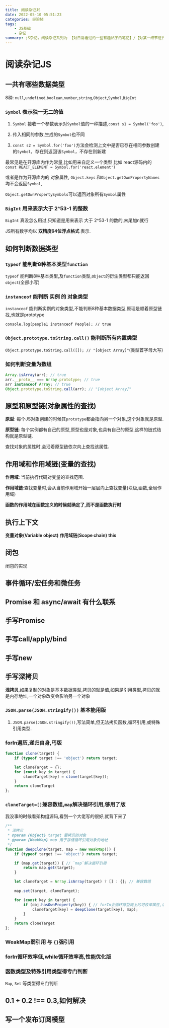 ```yaml
---
title: 阅读杂记JS
date: 2022-05-10 05:51:23
categories: 经验帖
tags:
    - JS基础
    - 杂记
summary: jS杂记，阅读杂记系列为 【对日常看过的一些有趣帖子的笔记】/【对某一细节进行搜索深入了解后的分析】/【对某一技术原理架构分析后的脑图】，总贴记录 待研究的知识点 及 小知识点，分贴记录大知识点
---
```


# 阅读杂记JS

## 一共有哪些数据类型

8种: `null`,`undefined`,`boolean`,`number`,`string`,`Object`,`Symbol`,`BigInt`

### `Symbol` 表示独一无二的值

1. `Symbol` 接收一个参数表示对`Symbol`值的一种描述,`const s1 = Symbol('foo')`,

2. 传入相同的参数,生成的`Symbol`也不同

3. `const s2 = Symbol.for('foo')`方法会检测上文中是否已存在相同参数创建的`Symbol`，存在则返回该`Symbol`，不存在则新建

最常见是在开源库内作为常量,比如用来自定义一个类型 比如 react源码内的 `const REACT_ELEMENT = Symbol.for('react.element')`

或者是作为开源库内的 对象属性, `Object.keys` 和`Object.getOwnPropertyNames` 均不会返回`Symbol`,

`Object.getOwnPropertySymbols`可以返回对象所有`Symbol`属性

### `BigInt` 用来表示大于 2^53-1 的整数

`BigInt` 真没怎么用过,只知道是用来表示 大于 2^53-1 的数的,末尾加n就行

JS所有数字均以 __双精度64位浮点格式__ 表示.



## 如何判断数据类型

### `typeof` 能判断8种基本类型`function`

`typeof` 能判断8种基本类型,及`function`类型,`Object`的衍生类型都只能返回`object`(全部小写)

### `instanceof` 能判断 实例 的 对象类型

`instanceof` 能判断实例的对象类型,不能判断8种基本数据类型,原理是顺着原型链找,也就是prototype

`console.log(people1 instanceof People); // true`

### `Object.prototype.toString.call()` 能判断所有内置类型

`Object.prototype.toString.call([]); // "[object Array]"`(类型首字母大写)

### 如何判断变量为数组

```js
Array.isArray(arr); // true
arr.__proto__ === Array.prototype; // true
arr instanceof Array; // true
Object.prototype.toString.call(arr); // "[object Array]"
```

## 原型和原型链(对象属性的查找)

__原型__: 每个JS对象创建的时候其`prototype`都会指向另一个对象,这个对象就是原型.

__原型链__: 每个实例都有自己的原型,原型也是对象,也具有自己的原型,这样的链式结构就是原型链.

查找对象的属性时,会沿着原型链依次向上查找该属性.

## 作用域和作用域链(变量的查找)

__作用域__: 当前执行代码对变量的查找范围.

__作用域链__:查找变量时,会从当前作用域开始一层层向上查找变量(块级,函数,全局作用域)

__函数的作用域在函数定义的时候就确定了,而不是函数执行时__

## 执行上下文

__变量对象(Variable object)__
__作用域链(Scope chain)__
__this__

## 闭包
闭包的实现

## 事件循环/宏任务和微任务

## Promise 和 async/await 有什么联系

## 手写Promise

## 手写call/apply/bind

## 手写new

## 手写深拷贝

__浅拷贝__,如果复制的对象是基本数据类型,拷贝的就是值,如果是引用类型,拷贝的就是内存地址,一个对象改变会影响另一个对象

### `JSON.parse(JSON.stringify())` 基本能用版

1. `JSON.parse(JSON.stringify())`,写法简单,但无法拷贝函数,循环引用,或特殊引用类型.

### forIn遍历,递归自身,丐版

```js
function clone(target) {
    if (typeof target !== 'object') return target;

    let cloneTarget = {};
    for (const key in target) {
        cloneTarget[key] = clone(target[key]);
    }
    return cloneTarget
};
```

### `cloneTarget=[]`兼容数组,`map`解决循环引用,够用了版

我没事的时候看架构组源码,看到一个大佬写的很好,就背下来了
```js
/**
 * 深拷贝
 * @param {Object} target 要拷贝的对象
 * @param {WeakMap} map 用于存储循环引用对象的地址
 */
function deepClone(target, map = new WeakMap()) {
    if (typeof target !== 'object') return target;

    if (map.get(target)) { // `map`解决循环引用
        return map.get(target);
    }

    let cloneTarget = Array.isArray(target) ? [] : {}; // 兼容数组
    
    map.set(target, cloneTarget);

    for (const key in target) {
        if (obj.hasOwnProperty(key)) { // forIn会循环原型链上的可枚举属性,这里去掉
            cloneTarget[key] = deepClone(target[key], map);
        }
    }
    return cloneTarget
};
```

### WeakMap弱引用 与 `{}`强引用

### forIn循环效率低,while循环效率高,性能优化版

### 函数类型及特殊引用类型得专门判断
`Map`, `Set` 等类型得专门判断

## 0.1 + 0.2 !== 0.3,如何解决

## 写一个发布订阅模型
